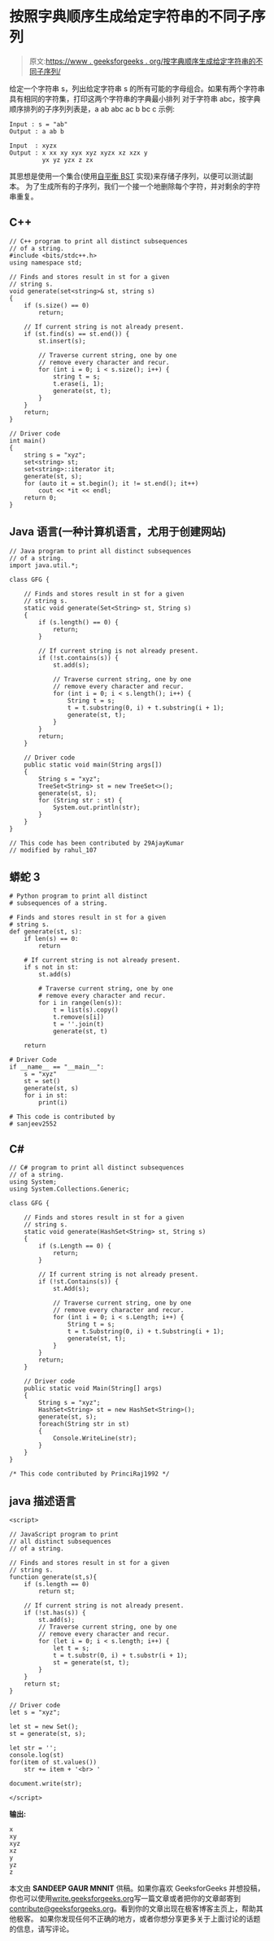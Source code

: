 # 按照字典顺序生成给定字符串的不同子序列

> 原文:[https://www . geeksforgeeks . org/按字典顺序生成给定字符串的不同子序列/](https://www.geeksforgeeks.org/generating-distinct-subsequences-of-a-given-string-in-lexicographic-order/)

给定一个字符串 s，列出给定字符串 s 的所有可能的字母组合。如果有两个字符串具有相同的字符集，打印这两个字符串的字典最小排列
对于字符串 abc，按字典顺序排列的子序列列表是，a ab abc ac b bc c
示例:

```
Input : s = "ab"
Output : a ab b

Input  : xyzx
Output : x xx xy xyx xyz xyzx xz xzx y
         yx yz yzx z zx
```

其思想是使用一个集合(使用[自平衡 BST](https://www.geeksforgeeks.org/tag/self-balancing-bst/) 实现)来存储子序列，以便可以测试副本。
为了生成所有的子序列，我们一个接一个地删除每个字符，并对剩余的字符串重复。

## C++

```
// C++ program to print all distinct subsequences
// of a string.
#include <bits/stdc++.h>
using namespace std;

// Finds and stores result in st for a given
// string s.
void generate(set<string>& st, string s)
{
    if (s.size() == 0)
        return;

    // If current string is not already present.
    if (st.find(s) == st.end()) {
        st.insert(s);

        // Traverse current string, one by one
        // remove every character and recur.
        for (int i = 0; i < s.size(); i++) {
            string t = s;
            t.erase(i, 1);
            generate(st, t);
        }
    }
    return;
}

// Driver code
int main()
{
    string s = "xyz";
    set<string> st;
    set<string>::iterator it;
    generate(st, s);
    for (auto it = st.begin(); it != st.end(); it++)
        cout << *it << endl;
    return 0;
}
```

## Java 语言(一种计算机语言，尤用于创建网站)

```
// Java program to print all distinct subsequences
// of a string.
import java.util.*;

class GFG {

    // Finds and stores result in st for a given
    // string s.
    static void generate(Set<String> st, String s)
    {
        if (s.length() == 0) {
            return;
        }

        // If current string is not already present.
        if (!st.contains(s)) {
            st.add(s);

            // Traverse current string, one by one
            // remove every character and recur.
            for (int i = 0; i < s.length(); i++) {
                String t = s;
                t = t.substring(0, i) + t.substring(i + 1);
                generate(st, t);
            }
        }
        return;
    }

    // Driver code
    public static void main(String args[])
    {
        String s = "xyz";
        TreeSet<String> st = new TreeSet<>();
        generate(st, s);
        for (String str : st) {
            System.out.println(str);
        }
    }
}

// This code has been contributed by 29AjayKumar
// modified by rahul_107
```

## 蟒蛇 3

```
# Python program to print all distinct
# subsequences of a string.

# Finds and stores result in st for a given
# string s.
def generate(st, s):
    if len(s) == 0:
        return

    # If current string is not already present.
    if s not in st:
        st.add(s)

        # Traverse current string, one by one
        # remove every character and recur.
        for i in range(len(s)):
            t = list(s).copy()
            t.remove(s[i])
            t = ''.join(t)
            generate(st, t)

    return

# Driver Code
if __name__ == "__main__":
    s = "xyz"
    st = set()
    generate(st, s)
    for i in st:
        print(i)

# This code is contributed by
# sanjeev2552
```

## C#

```
// C# program to print all distinct subsequences
// of a string.
using System;
using System.Collections.Generic;

class GFG {

    // Finds and stores result in st for a given
    // string s.
    static void generate(HashSet<String> st, String s)
    {
        if (s.Length == 0) {
            return;
        }

        // If current string is not already present.
        if (!st.Contains(s)) {
            st.Add(s);

            // Traverse current string, one by one
            // remove every character and recur.
            for (int i = 0; i < s.Length; i++) {
                String t = s;
                t = t.Substring(0, i) + t.Substring(i + 1);
                generate(st, t);
            }
        }
        return;
    }

    // Driver code
    public static void Main(String[] args)
    {
        String s = "xyz";
        HashSet<String> st = new HashSet<String>();
        generate(st, s);
        foreach(String str in st)
        {
            Console.WriteLine(str);
        }
    }
}

/* This code contributed by PrinciRaj1992 */
```

## java 描述语言

```
<script>

// JavaScript program to print
// all distinct subsequences
// of a string.

// Finds and stores result in st for a given
// string s.
function generate(st,s){
    if (s.length == 0)
        return st;

    // If current string is not already present.
    if (!st.has(s)) {
        st.add(s);
        // Traverse current string, one by one
        // remove every character and recur.
        for (let i = 0; i < s.length; i++) {
            let t = s;
            t = t.substr(0, i) + t.substr(i + 1);
            st = generate(st, t);
        }
    }
    return st;
}

// Driver code
let s = "xyz";

let st = new Set();
st = generate(st, s);

let str = '';
console.log(st)
for(item of st.values())
    str += item + '<br> '

document.write(str);

</script>
```

**输出:**

```
x
xy
xyz
xz
y
yz
z
```

本文由 **SANDEEP GAUR MNNIT** 供稿。如果你喜欢 GeeksforGeeks 并想投稿，你也可以使用[write.geeksforgeeks.org](https://write.geeksforgeeks.org)写一篇文章或者把你的文章邮寄到 contribute@geeksforgeeks.org。看到你的文章出现在极客博客主页上，帮助其他极客。
如果你发现任何不正确的地方，或者你想分享更多关于上面讨论的话题的信息，请写评论。